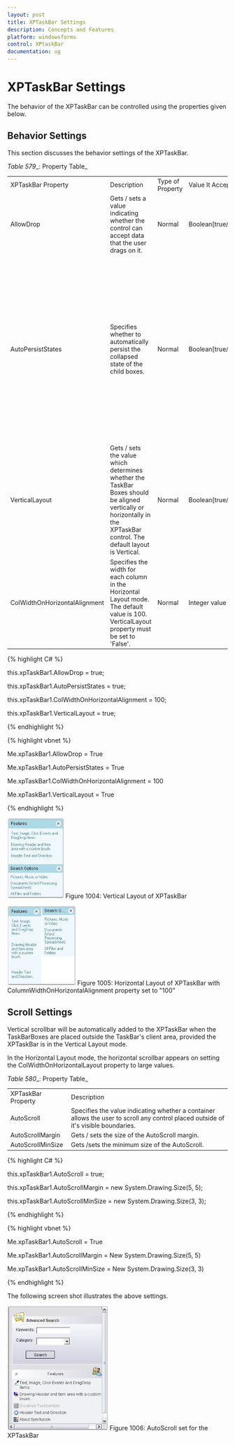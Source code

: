 ```yaml
---
layout: post
title: XPTaskBar Settings 
description: Concepts and Features
platform: windowsforms
control: XPtaskBar
documentation: ug
---
```

# XPTaskBar Settings 

The behavior of the XPTaskBar can be controlled using the properties given below.

## Behavior Settings 

This section discusses the behavior settings of the XPTaskBar.

_Table_ _579__: Property Table_

<table>
<tr>
<td>
XPTaskBar Property</td><td>
Description</td><td>
Type of Property</td><td>
Value It Accepts</td><td>
Property Syntax</td><td>
Sub Properties</td><td>
More Information</td></tr>
<tr>
<td>
AllowDrop</td><td>
Gets / sets a value indicating whether the control can accept data that the user drags on it.</td><td>
Normal</td><td>
Boolean[true/false]</td><td>
Public Property AllowDrop As Booleanthis.xpTaskBar1.AllowDrop = true;</td><td>
-</td><td>
-</td></tr>
<tr>
<td>
AutoPersistStates</td><td>
Specifies whether to automatically persist the collapsed state of the child boxes.</td><td>
Normal</td><td>
Boolean[true/false]</td><td>
Public Property AutoPersistStates As Booleanthis.xpTaskBar1.AutoPersistStates = true;</td><td>
No</td><td>
The expanded states of the child task bar boxes are cached as the users expands/collapses them, when this property is true. The cached state is persisted in the Isolated Storage, when this control is disposed.If the child task bar boxes are added to this control, the saved state is reapplied on the task bar boxes, when the application loads again.State is saved in the Isolated Storage of the system, scoped by the current user identity.You can control the persistent store and/or the time of persistence using LoadBoxExpandedStates() and SaveBoxExpandedStates() methods.</td></tr>
<tr>
<td>
VerticalLayout</td><td>
Gets / sets the value which determines whether the TaskBar Boxes should be aligned vertically or horizontally in the XPTaskBar control. The default layout is Vertical.</td><td>
Normal</td><td>
Boolean[true/false]</td><td>
Public Property VerticalLayout As Booleanthis.xpTaskBar1.VerticalLayout = true;</td><td>
</td><td>
</td></tr>
<tr>
<td>
ColWidthOnHorizontalAlignment</td><td>
Specifies the width for each column in the Horizontal Layout mode. The  default value is 100. VerticalLayout property must be set to 'False'.</td><td>
Normal</td><td>
Integer value</td><td>
public int ColWidthOnHorizontalAlignment { get; set; }this.xpTaskBar1.ColWidthOnHorizontalAlignment = 100;</td><td>
Yes. Set this property as false to make changes on Horizontal alignment. this.xpTaskBar1.VerticalLayout = false;</td><td>
</td></tr>
</table>


{% highlight C# %}  

this.xpTaskBar1.AllowDrop = true;

this.xpTaskBar1.AutoPersistStates = true;

this.xpTaskBar1.ColWidthOnHorizontalAlignment = 100;

this.xpTaskBar1.VerticalLayout = true;

{% endhighlight %}



{% highlight vbnet %} 

Me.xpTaskBar1.AllowDrop = True

Me.xpTaskBar1.AutoPersistStates = True

Me.xpTaskBar1.ColWidthOnHorizontalAlignment = 100

Me.xpTaskBar1.VerticalLayout = True

{% endhighlight %}

![](Overview_images/Overview_img103.jpeg) 
Figure 1004: Vertical Layout of XPTaskBar

![](Overview_images/Overview_img104.jpeg)
Figure 1005: Horizontal Layout of XPTaskBar with ColumnWidthOnHorizontalAlignment property set to "100"


## Scroll Settings 

Vertical scrollbar will be automatically added to the XPTaskBar when the TaskBarBoxes are placed outside the TaskBar's client 
area, provided the XPTaskBar is in the Vertical Layout mode. 

In the Horizontal Layout mode, the horizontal scrollbar appears on setting the ColWidthOnHorizontalLayout property to large 
values.

_Table_ _580__: Property Table_

<table>
<tr>
<td>
XPTaskBar Property</td><td>
Description</td></tr>
<tr>
<td>
AutoScroll</td><td>
Specifies the value indicating whether a container allows the user to scroll any control placed outside of it's visible 
boundaries.</td></tr>
<tr>
<td>
AutoScrollMargin</td><td>
Gets / sets the size of the AutoScroll margin.</td></tr>
<tr>
<td>
AutoScrollMinSize</td><td>
Gets /sets the minimum size of the AutoScroll.</td></tr>
</table>


{% highlight C# %}  

this.xpTaskBar1.AutoScroll = true;

this.xpTaskBar1.AutoScrollMargin = new System.Drawing.Size(5, 5);

this.xpTaskBar1.AutoScrollMinSize = new System.Drawing.Size(3, 3);

{% endhighlight %}



{% highlight vbnet %} 

Me.xpTaskBar1.AutoScroll = True

Me.xpTaskBar1.AutoScrollMargin = New System.Drawing.Size(5, 5)

Me.xpTaskBar1.AutoScrollMinSize = New System.Drawing.Size(3, 3)

{% endhighlight %}


The following screen shot illustrates the above settings.

 ![](Overview_images/Overview_img105.jpeg) 
Figure 1006: AutoScroll set for the XPTaskBar